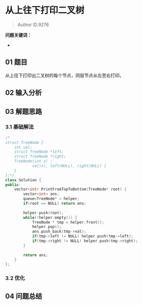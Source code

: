 # 从上往下打印二叉树
> Author ID.9276 

**问题关键词：**

- 

## 01 题目

从上往下打印出二叉树的每个节点，同层节点从左至右打印。

## 02 输入分析



## 03 解题思路

### 3.1 基础解法

```c++
/*
struct TreeNode {
	int val;
	struct TreeNode *left;
	struct TreeNode *right;
	TreeNode(int x) :
			val(x), left(NULL), right(NULL) {
	}
};*/
class Solution {
public:
    vector<int> PrintFromTopToBottom(TreeNode* root) {
        vector<int> ans;
        queue<TreeNode* > helper;
        if(root == NULL) return ans;
        
        helper.push(root);
        while(!helper.empty()) {
            TreeNode * tmp = helper.front();
            helper.pop();
            ans.push_back(tmp->val);
            if(tmp->left != NULL) helper.push(tmp->left);
            if(tmp->right != NULL) helper.push(tmp->right);
        }
        
        return ans;
    }
};
```



### 3.2 优化



## 04 问题总结

